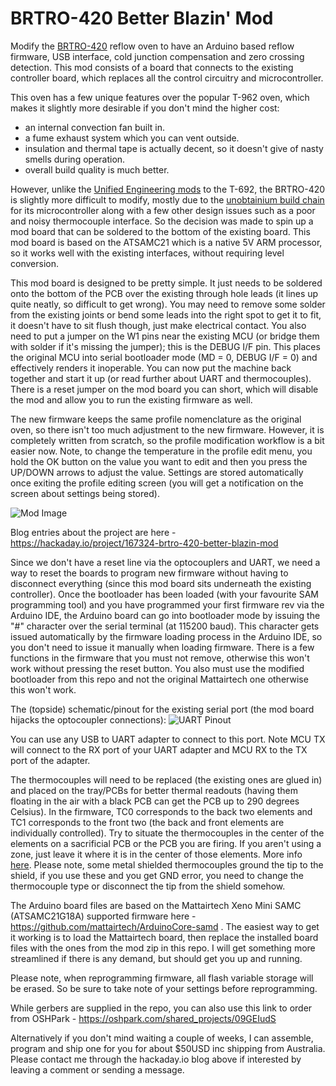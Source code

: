 # BRTRO-420 Better Blazin' Mod

Modify the [BRTRO-420](http://www.charmhigh-tech.com/sale-7840318-hot-2500w-reflow-oven-brt-420-charmhigh-hot-air-infrared-300-300mm-soldering-rework-station.html) reflow oven to have an Arduino based reflow firmware, USB interface, cold junction compensation and zero crossing detection. This mod consists of a board that connects to the existing controller board, which replaces all the control circuitry and microcontroller.

This oven has a few unique features over the popular T-962 oven, which makes it slightly more desirable if you don't mind the higher cost:
 - an internal convection fan built in.
 - a fume exhaust system which you can vent outside.
 - insulation and thermal tape is actually decent, so it doesn't give of nasty smells during operation.
 - overall build quality is much better.
 
However, unlike the [Unified Engineering mods](https://github.com/UnifiedEngineering/T-962-improvements) to the T-692, the BRTRO-420 is slightly more difficult to modify, mostly due to the [unobtainium build chain](https://hackaday.io/project/167324-brtro-420-better-blazin-mod/log/167780-whats-going-to-happen) for its microcontroller along with a few other design issues such as a poor and noisy thermocouple interface. So the decision was made to spin up a mod board that can be soldered to the bottom of the existing board. This mod board is based on the ATSAMC21 which is a native 5V ARM processor, so it works well with the existing interfaces, without requiring level conversion.

This mod board is designed to be pretty simple. It just needs to be soldered onto the bottom of the PCB over the existing through hole leads (it lines up quite neatly, so difficult to get wrong). You may need to remove some solder from the existing joints or bend some leads into the right spot to get it to fit, it doesn't have to sit flush though, just make electrical contact. You also need to put a jumper on the W1 pins near the existing MCU (or bridge them with solder if it's missing the jumper); this is the DEBUG I/F pin. This places the original MCU into serial bootloader mode (MD = 0, DEBUG I/F = 0) and effectively renders it inoperable. You can now put the machine back together and start it up (or read further about UART and thermocouples). There is a reset jumper on the mod board you can short, which will disable the mod and allow you to run the existing firmware as well.

The new firmware keeps the same profile nomenclature as the original oven, so there isn't too much adjustment to the new firmware. However, it is completely written from scratch, so the profile modification workflow is a bit easier now. Note, to change the temperature in the profile edit menu, you hold the OK button on the value you want to edit and then you press the UP/DOWN arrows to adjust the value. Settings are stored automatically once exiting the profile editing screen (you will get a notification on the screen about settings being stored).

![Mod Image](https://cdn.hackaday.io/images/2437681569845054828.jpg)

Blog entries about the project are here - https://hackaday.io/project/167324-brtro-420-better-blazin-mod

Since we don't have a reset line via the optocouplers and UART, we need a way to reset the boards to program new firmware without having to disconnect everything (since this mod board sits underneath the existing controller). Once the bootloader has been loaded (with your favourite SAM programming tool) and you have programmed your first firmware rev via the Arduino IDE, the Arduino board can go into bootloader mode by issuing the "#" character over the serial terminal (at 115200 baud). This character gets issued automatically by the firmware loading process in the Arduino IDE, so you don't need to issue it manually when loading firmware. There is a few functions in the firmware that you must not remove, otherwise this won't work without pressing the reset button. You also must use the modified bootloader from this repo and not the original Mattairtech one otherwise this won't work.

The (topside) schematic/pinout for the existing serial port (the mod board hijacks the optocoupler connections):
![UART Pinout](https://cdn.hackaday.io/images/5605181570455859567.png)

You can use any USB to UART adapter to connect to this port. Note MCU TX will connect to the RX port of your UART adapter and MCU RX to the TX port of the adapter.

The thermocouples will need to be replaced (the existing ones are glued in) and placed on the tray/PCBs for better thermal readouts (having them floating in the air with a black PCB can get the PCB up to 290 degrees Celsius). In the firmware, TC0 corresponds to the back two elements and TC1 corresponds to the front two (the back and front elements are individually controlled). Try to situate the thermocouples in the center of the elements on a sacrificial PCB or the PCB you are firing. If you aren't using a zone, just leave it where it is in the center of those elements. More info [here](https://hackaday.io/project/167324-brtro-420-better-blazin-mod/log/170604-getting-baked-gets-you-routed). Please note, some metal shielded thermocouples ground the tip to the shield, if you use these and you get GND error, you need to change the thermocouple type or disconnect the tip from the shield somehow.

The Arduino board files are based on the Mattairtech Xeno Mini SAMC (ATSAMC21G18A) supported firmware here - https://github.com/mattairtech/ArduinoCore-samd . The easiest way to get it working is to load the Mattairtech board, then replace the installed board files with the ones from the mod zip in this repo. I will get something more streamlined if there is any demand, but should get you up and running.

Please note, when reprogramming firmware, all flash variable storage will be erased. So be sure to take note of your settings before reprogramming.

While gerbers are supplied in the repo, you can also use this link to order from OSHPark - https://oshpark.com/shared_projects/09GEIudS

Alternatively if you don't mind waiting a couple of weeks, I can assemble, program and ship one for you for about $50USD inc shipping from Australia. Please contact me through the hackaday.io blog above if interested by leaving a comment or sending a message.
